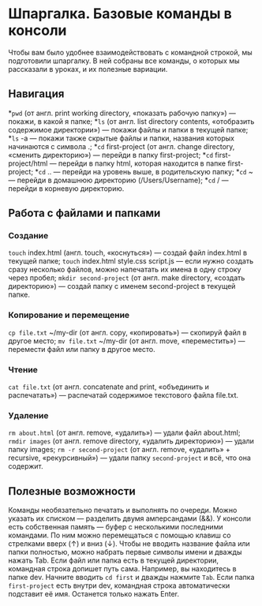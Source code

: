 # Шпаргалка. Базовые команды в консоли
Чтобы вам было удобнее взаимодействовать с командной строкой, мы подготовили шпаргалку. В ней собраны все команды, о которых мы рассказали в уроках, и их полезные вариации. 
## Навигация
*`pwd` (от англ. print working directory, «показать рабочую папку») — покажи, в какой я папке;
*`ls` (от англ. list directory contents, «отобразить содержимое директории») — покажи файлы и папки в текущей папке;
*`ls` -a — покажи также скрытые файлы и папки, названия которых начинаются с символа .;
*`cd` first-project (от англ. change directory, «сменить директорию») — перейди в папку first-project;
*`cd` first-project/html — перейди в папку html, которая находится в папке first-project;
*`cd` .. — перейди на уровень выше, в родительскую папку;
*`cd` ~ — перейди в домашнюю директорию (/Users/Username);
*`cd` / — перейди в корневую директорию.
## Работа с файлами и папками
### Создание
`touch` index.html (англ. touch, «коснуться») — создай файл index.html в текущей папке;
`touch` index.html style.css script.js — если нужно создать сразу несколько файлов, можно напечатать их имена в одну строку через пробел;
`mkdir second-project` (от англ. make directory, «создать директорию») — создай папку с именем second-project в текущей папке.
### Копирование и перемещение
`cp file.txt` ~/my-dir (от англ. copy, «копировать») — скопируй файл в другое место;
`mv file.txt` ~/my-dir (от англ. move, «переместить») — перемести файл или папку в другое место.
### Чтение
`cat file.txt` (от англ. concatenate and print, «объединить и распечатать») — распечатай содержимое текстового файла file.txt.
### Удаление
`rm about.html` (от англ. remove, «удалить») — удали файл about.html;
`rmdir images` (от англ. remove directory, «удалить директорию») — удали папку images;
`rm -r second-project` (от англ. remove, «удалить» + recursive, «рекурсивный») — удали папку `second-project` и всё, что она содержит.
## Полезные возможности
Команды необязательно печатать и выполнять по очереди. Можно указать их списком — разделить двумя амперсандами (&&).
У консоли есть собственная память — буфер с несколькими последними командами. По ним можно перемещаться с помощью клавиш со стрелками вверх (↑) и вниз (↓).
Чтобы не вводить название файла или папки полностью, можно набрать первые символы имени и дважды нажать Tab. Если файл или папка есть в текущей директории, командная строка допишет путь сама.
Например, вы находитесь в папке dev. Начните вводить `cd first` и дважды нажмите `Tab`. Если папка `first-project` есть внутри dev, командная строка автоматически подставит её имя. Останется только нажать Enter.